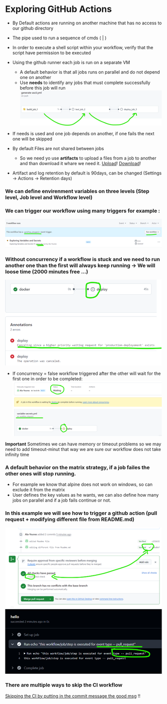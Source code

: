 # Exploring GitHub Actions

- By Default actions are running on another machine that has no access to our github directory
- The pipe used to run a sequence of cmds ( | )
- In order to execute a shell script within your workflow, verify that the script have permission to be executed
- Using the github runner each job is run on a separate VM
    - A default behavior is that all jobs runs on parallel and do not depend one on another
    - Use **needs** to identify any jobs that must complete successfully before this job will run
![needs sequence](images/sequence_jobs.png)

- If needs is used and one job depends on another, if one fails the next one will be skipped

- By default Files are not shared between jobs
    - So we need yo use **artifacts** to upload a files from a job to another and than download it whare we need it. [Upload](https://github.com/marketplace/actions/upload-a-build-artifact)! [Download](https://github.com/marketplace/actions/download-a-build-artifact)!

- Artifact and log retention by default is 90days, can be changed (Settings -> Actions -> Retention days)

### We can define envirenment variables on three levels (Step level, Job level and Workflow level)

### We can trigger our workflow using many triggers for example : 
![workflow-dispatch](images/workflow_dispatch.png)

### Without concurrency if a workflow is stuck and we need to run another one than the first will always keep running -> We will loose time (2000 minutes free ...)

![concurrency](images/concurrency.png)

- If concurrency  = false workflow triggered after the other will wait for the first one in order to be completed:
![concurrencyFalse](images/concurrencyFalse.png)

**Important** Sometimes we can have memory or timeout problems so we may need to add timeout-minut that way we are sure our workflow does not take infinity time

### A default behavior on the matrix strategy, if a job failes the other ones will stop running.
- For example we know that alpine does not work on windows, so can exclude it from the matrix
- User defines the key values as he wants, we can also define how many jobs on parallel and if a job fails continue or not.

### In this example we will see how to trigger a github action (pull request + modifying different file from README.md)
![filter-for-pull-request](images/filter-for-pull-request.png)
![workflow-for-pull-request](images/workflow-for-pull-request.png)

### There are multiple ways to skip the CI workflow
[Skipping the CI by putting in the commit message the good msg](https://docs.github.com/en/actions/managing-workflow-runs-and-deployments/managing-workflow-runs/skipping-workflow-runs) !!

